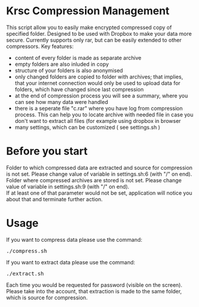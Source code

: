 Krsc Compression Management
===========
This script allow you to easily make encrypted compressed copy of specified folder. Designed to be used with Dropbox to make your data more secure. Currently supports only rar, but can be easily extended to other compressors. Key features:<br/>
- content of every folder is made as separate archive
- empty folders are also inluded in copy
- structure of your folders is also anonymised
- only changed folders are copied to folder with archives; that implies, that your internet connection would only be used to upload data for folders, which have changed since last compression
- at the end of compression process you will see a summary, where you can see how many data were handled
- there is a seperate file "c.rar" where you have log from compression process. This can help you to locate archive with needed file in case you don't want to extract all files (for example using dropbox in browser 
- many settings, which can be customized ( see settings.sh )

Before you start
===========
Folder to which compressed data are extracted and source for compression is not set. Please change value of variable in settings.sh:6 (with "/" on end).<br/>
Folder where compressed archives are stored is not set. Please change value of variable in settings.sh:9 (with "/" on end).<br/>
If at least one of that parameter would not be set, application will notice you about that and terminate further action.

Usage
===========
If you want to compress data please use the command:
<pre>
./compress.sh
</pre>
If you want to extract data please use the command:
<pre>
./extract.sh
</pre>
Each time you would be requested for password (visible on the screen). Please take into the account, that extraction is made to the same folder, which is source for compression.

